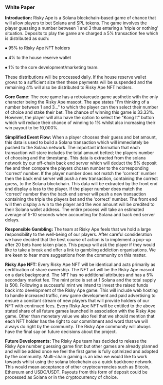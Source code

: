 ### White Paper
**Introduction:** Risky Ape is a Solana blockchain-based game of chance that will allow players to bet Solana and SPL tokens. The game involves the player guessing a number between 1 and 3 thus entering a 'triple or nothing' situation. Deposits to play the game are charged a 5% transaction fee which is distributed as such:

⦁	95% to Risky Ape NFT holders

⦁	4% to the house reserve wallet

⦁	1% to the core development/marketing team.

These distributions will be processed daily. If the house reserve wallet grows to a sufficient size then these payments will be suspended and the remaining 4% will also be distributed to Risky Ape NFT holders.

**Core Game:** The core game has a retro/arcade game aesthetic with the only character being the Risky Ape mascot. The ape states "I'm thinking of a number between 1 and 3..." to which the player can then select their number of choice and stake their bet.
The chance of winning this game is 33.33%. However, the player will also have the option to select the "Kong It" button which will reduce their chance of winning to 1% whilst also increasing their win payout to be 10,000%. 

**Simplified Event Flow:** When a player chooses their guess and bet amount, this data is used to build a Solana transaction which will immediately be pushed to the Solana network. The important information that each transaction will store includes the total amount betted; the players number of choosing and the timestamp. This data is extracted from the solana network by our off-chain back end server which will deduct the 5% deposit fee and then compare the players chosen number to the corresponding 'correct' number. 
If the player number does not match the 'correct' number then the back end server will push a new transaction, containing the correct guess, to the Solana blockchain. This data will be extracted by the front end and display a loss to the player.
If the player number does match the 'correct' number then the back end server will push a new transaction containing the triple the players bet and the 'correct' number. The front end will then display a win to the player and the won amount will be credited to their Solana wallet address. The entire process will take an estimated average of 5-10 seconds when accounting for Solana and back end server delays. 

**Responsible Gambling:** The team at Risky Ape feels that we hold a large responsibility to the well-being of our players. After careful consideration we have decided that the best course of action is to implement a pop-up after 20 bets have taken place. This popup will ask the player if they would like to take a break and offer a link to gambling addiction organisations. We are keen to hear more suggestions from the community on this matter.

**Risky Ape NFT:** Every Risky Ape NFT will be identical and acts primarily as certification of share ownership. The NFT art will be the Risky Ape mascot on a dark background. The NFT has no additional attributes and has a 5% secondary market fee. The mint price is set at 1 Solana and the total supply is 500.
Following a successful mint we intend to invest the raised funds back into development of the Risky Ape game. This will include web hosting to handle increased traffic, new game development and paid advertising to ensure a constant stream of new players that will provide holders of our NFT with continued fees.
Every Risky Ape NFT will be entitled to the above stated share of all future games launched in association with the Risky Ape game. Other than monetary value we also feel that we should mention that each NFT holder has the right to our commitment and word that we will always do right by the community. The Risky Ape community will always have the final say on future decisions about the project.

**Future Developments:** The Risky Ape team has decided to release the Risky Ape number guessing game first but other games are already planned and will be added once we feel the first game is fully optimized and adopted by the community. 
Multi-chain gaming is an idea we would like to work towards whilst using the solana blockchain as a quick backbone network. This would mean acceptance of other cryptocurrencies such as Bitcoin, Ethereum and USDC/USDT. Payouts from this form of deposit could be processed as Solana or in the cryptocurrency of choice.

